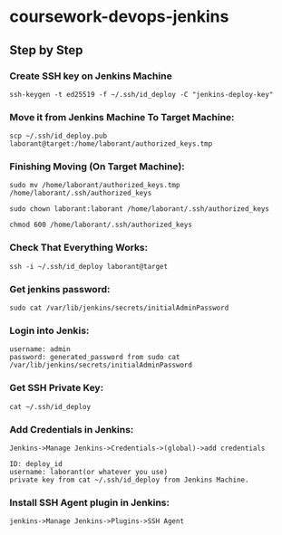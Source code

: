 # coursework-devops-jenkins
## Step by Step
### Create SSH key on Jenkins Machine
	ssh-keygen -t ed25519 -f ~/.ssh/id_deploy -C "jenkins-deploy-key"

### Move it from Jenkins Machine To Target Machine:
	scp ~/.ssh/id_deploy.pub laborant@target:/home/laborant/authorized_keys.tmp

### Finishing Moving (On Target Machine):
    sudo mv /home/laborant/authorized_keys.tmp /home/laborant/.ssh/authorized_keys

	sudo chown laborant:laborant /home/laborant/.ssh/authorized_keys

	chmod 600 /home/laborant/.ssh/authorized_keys
### Check That Everything Works:
    ssh -i ~/.ssh/id_deploy laborant@target
### Get jenkins password:
    sudo cat /var/lib/jenkins/secrets/initialAdminPassword
### Login into Jenkis:
	username: admin
    password: generated_password from sudo cat /var/lib/jenkins/secrets/initialAdminPassword
### Get SSH Private Key:
	cat ~/.ssh/id_deploy
### Add Credentials in Jenkins:
	Jenkins->Manage Jenkins->Credentials->(global)->add credentials

    ID: deploy_id
    username: laborant(or whatever you use)
    private key from cat ~/.ssh/id_deploy from Jenkins Machine.
### Install SSH Agent plugin in Jenkins:
    jenkins->Manage Jenkins->Plugins->SSH Agent